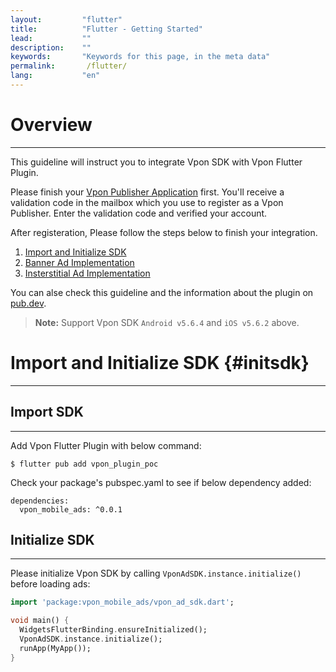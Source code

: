 ```yaml
---
layout:         "flutter"
title:          "Flutter - Getting Started"
lead:           ""
description:    ""
keywords:       "Keywords for this page, in the meta data"
permalink:       /flutter/
lang:           "en"
---
```


# Overview
---

This guideline will instruct you to integrate Vpon SDK with Vpon Flutter Plugin. 

Please finish your [Vpon Publisher Application](http://console.vpon.com/register.action) first. You'll receive a validation code in the mailbox which you use to register as a Vpon Publisher. Enter the validation code and verified your account.

After registeration, Please follow the steps below to finish your integration.

1. [Import and Initialize SDK](#initsdk)
2. [Banner Ad Implementation](http://wiki.vpon.com/flutter/banner)
3. [Insterstitial Ad Implementation](http://wiki.vpon.com/zh-tw/flutter/interstitial)

You can alse check this guideline and the information about the plugin on [pub.dev].

>**Note:** Support Vpon SDK `Android v5.6.4` and `iOS v5.6.2` above.



# Import and Initialize SDK {#initsdk}
---

## Import SDK
---

Add Vpon Flutter Plugin with below command:

```
$ flutter pub add vpon_plugin_poc
```

Check your package's pubspec.yaml to see if below dependency added:

```
dependencies:
  vpon_mobile_ads: ^0.0.1
```

## Initialize SDK
---

Please initialize Vpon SDK by calling `VponAdSDK.instance.initialize()` before loading ads:

```dart
import 'package:vpon_mobile_ads/vpon_ad_sdk.dart';

void main() {
  WidgetsFlutterBinding.ensureInitialized();
  VponAdSDK.instance.initialize();
  runApp(MyApp());
}
```

[pub.dev]: https://pub.dev/packages/vpon_mobile_ads/install

